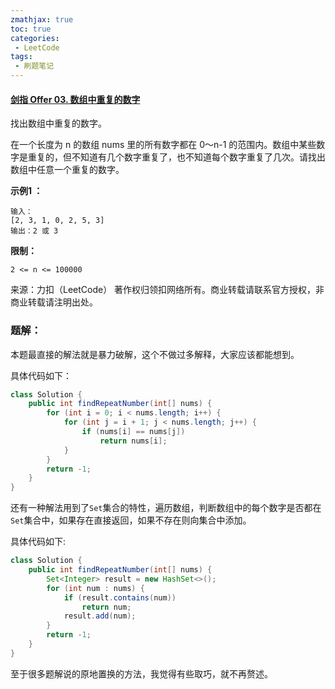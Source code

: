 ```yaml
---
zmathjax: true
toc: true
categories:
 - LeetCode
tags:
 - 刷题笔记
---
```


#### [剑指 Offer 03. 数组中重复的数字](https://leetcode-cn.com/problems/shu-zu-zhong-zhong-fu-de-shu-zi-lcof/)

找出数组中重复的数字。


在一个长度为 n 的数组 nums 里的所有数字都在 0～n-1 的范围内。数组中某些数字是重复的，但不知道有几个数字重复了，也不知道每个数字重复了几次。请找出数组中任意一个重复的数字。

<!--more-->

**示例1 ：**

```
输入：
[2, 3, 1, 0, 2, 5, 3]
输出：2 或 3 
```

**限制：**

`2 <= n <= 100000`

来源：力扣（LeetCode）
著作权归领扣网络所有。商业转载请联系官方授权，非商业转载请注明出处。

### 题解：

本题最直接的解法就是暴力破解，这个不做过多解释，大家应该都能想到。

具体代码如下：

```java
class Solution {
    public int findRepeatNumber(int[] nums) {
        for (int i = 0; i < nums.length; i++) {
            for (int j = i + 1; j < nums.length; j++) {
                if (nums[i] == nums[j])
                    return nums[i];
            }
        }
        return -1;
    }
}
```

还有一种解法用到了`Set`集合的特性，遍历数组，判断数组中的每个数字是否都在`Set`集合中，如果存在直接返回，如果不存在则向集合中添加。

具体代码如下:

```java
class Solution {
    public int findRepeatNumber(int[] nums) {
        Set<Integer> result = new HashSet<>();
        for (int num : nums) {
            if (result.contains(num))
                return num;
            result.add(num);
        }
        return -1;
    }
}
```

至于很多题解说的原地置换的方法，我觉得有些取巧，就不再赘述。